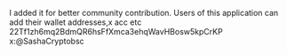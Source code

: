 I added it for better community contribution. Users of this application can add their wallet addresses,x acc etc
22Tf1zh6mq2BdmQR6hsFfXmca3ehqWavHBosw5kpCrKP x:@SashaCryptobsc
